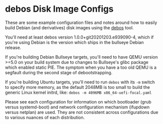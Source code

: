 debos Disk Image Configs
========================

These are some example configuration files and notes around how to easily build
Debian (and derivatives) disk images using the
[debos](https://github.com/go-debos/debos) tool.

You'll need at least debos version 1.0.0+git20201203.e939090-4, which if you're
using Debian is the version which ships in the bullseye Debian release.

If you're building Debian Bullseye targets, you'll need to have QEMU version
&gt;=5.0 on your build system due to changes to Bullseye's glibc package which
enabled static PIE.  The symptom when you have a too old QEMU is a segfault
during the second stage of debootstrapping.

If you're building Ubuntu targets, you'll need to run `debos` with its `-m`
switch to specify more memory, as the default 2048MB is too small to build the
generic Linux kernel initrd, like: `debos -m 4096MB x86_64-uefi-focal.yaml`

Please see each configuration for information on which bootloader (grub versus
systemd-boot) and network configuration mechanism (ifupdown versus netplan) are
used.  They are not consistent across configurations due to various nuances of
each distribution.
